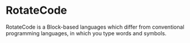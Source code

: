 # RotateCode
RotateCode is a Block-based languages which differ from conventional programming languages, in which you type words and symbols.

